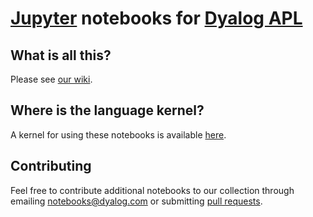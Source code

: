 # [Jupyter](http://jupyter.org/) notebooks for [Dyalog APL](https://www.dyalog.com/)

## What is all this?

Please see [our wiki](https://github.com/Dyalog/dyalog-jupyter-kernel/wiki).

## Where is the language kernel?

A kernel for using these notebooks is available [here](https://github.com/Dyalog/dyalog-jupyter-kernel).

## Contributing

Feel free to contribute additional notebooks to our collection through emailing notebooks@dyalog.com or submitting [pull requests](https://help.github.com/articles/about-pull-requests/).
